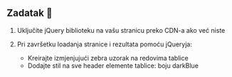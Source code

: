 ## Zadatak 📝

1. Uključite jQuery biblioteku na vašu stranicu preko CDN-a ako već niste

2. Pri završetku loadanja stranice i rezultata pomoću jQueryja:
 	- Kreirajte izmjenjujući zebra uzorak na redovima tablice
	- Dodajte stil na sve header elemente tablice: boju darkBlue

